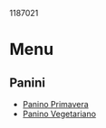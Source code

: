 1187021
# Menu 
## Panini
- [Panino Primavera](./panini/primavera.md)
- [Panino Vegetariano](./panini/vegetariano.md)
